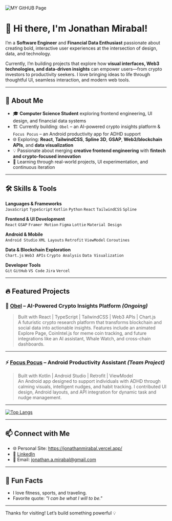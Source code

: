 
![MY GitHUB Page](https://github.com/user-attachments/assets/c4f0bb13-8efe-49a0-92e2-a15dc5b3271f)



# 👋 Hi there, I'm Jonathan Mirabal!

I’m a **Software Engineer** and **Financial Data Enthusiast** passionate about creating bold, interactive user experiences at the intersection of design, data, and technology.

Currently, I’m building projects that explore how **visual interfaces, Web3 technologies, and data-driven insights** can empower users—from crypto investors to productivity seekers. I love bringing ideas to life through thoughtful UI, seamless interaction, and modern web tools.

---

## 🚀 About Me

- 🎓 **Computer Science Student** exploring frontend engineering, UI design, and financial data systems
- 🏗️ Currently building: `Obel` – an AI-powered crypto insights platform & `Focus Pocus` – an Android productivity app for ADHD support
- 🌐 Exploring: **React**, **TailwindCSS**, **Spline 3D**, **GSAP**, **Web3/blockchain APIs**, and **data visualization**
- 💡 Passionate about merging **creative frontend engineering** with **fintech and crypto-focused innovation**
- 🧠 Learning through real-world projects, UI experimentation, and continuous iteration

---

## 🛠️ Skills & Tools

**Languages & Frameworks**  
`JavaScript` `TypeScript` `Kotlin` `Python` `React` `TailwindCSS` `Spline`

**Frontend & UI Development**  
`React` `GSAP` `Framer Motion` `Figma` `Lottie` `Material Design`

**Android & Mobile**  
`Android Studio` `XML Layouts` `Retrofit` `ViewModel` `Coroutines`

**Data & Blockchain Exploration**  
`Chart.js` `Web3 APIs` `Crypto Analysis` `Data Visualization`

**Developer Tools**  
`Git` `GitHub` `VS Code` `Jira` `Vercel`

---

## 🔥 Featured Projects

### 🧠 [Obel](https://github.com/jonathanprogram2/obel) – AI-Powered Crypto Insights Platform *(Ongoing)*  
> Built with React | TypeScript | TailwindCSS | Web3 APIs | Chart.js  
A futuristic crypto research platform that transforms blockchain and social data into actionable insights. Features include an animated Explore Page, CoinIntel.js for meme coin tracking, and future integrations like an AI assistant, Whale Watch, and cross-chain dashboards.

---

### ⚡ [Focus Pocus](https://github.com/jonathanprogram2/focus-pocus/tree/dev) – Android Productivity Assistant *(Team Project)*  
> Built with Kotlin | Android Studio | Retrofit | ViewModel  
An Android app designed to support individuals with ADHD through calming visuals, intelligent nudges, and habit tracking. I contributed UI design, Android layouts, and API integration for dynamic task and nudge management.


---
[![Top Langs](https://github-readme-stats.vercel.app/api/top-langs/?username=jonathanprogram2&layout=pie)](https://github.com/anuraghazra/github-readme-stats)

---

## 📫 Connect with Me

- 🌐 Personal Site: https://jonathanmirabal.vercel.app/
- 💼 [LinkedIn](https://www.linkedin.com/in/jonathanmirabal)  
- 📧 Email: [jonathan.a.mirabal@gmail.com](mailto:jonathan.a.mirabal@gmail.com)  


---

## 🧬 Fun Facts
- I love fitness, sports, and traveling.
- Favorite quote: _"I can be what I will to be."_

---

Thanks for visiting! Let’s build something powerful 💡
